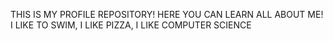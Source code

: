 THIS IS MY PROFILE REPOSITORY!
HERE YOU CAN LEARN ALL ABOUT ME!
I LIKE TO SWIM, I LIKE PIZZA, I LIKE COMPUTER SCIENCE
